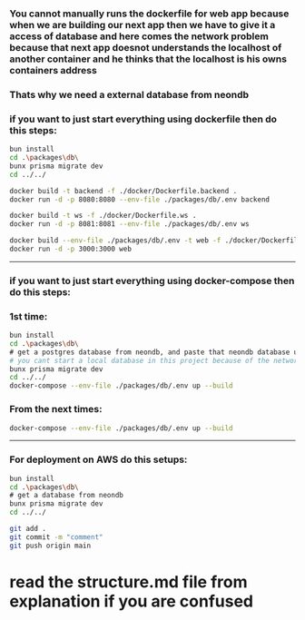 ### You cannot manually runs the dockerfile for web app because when we are building our next app then we have to give it a access of database and here comes the network problem because that next app doesnot understands the localhost of another container and he thinks that the localhost is his owns containers address

### Thats why we need a external database from neondb

### if you want to just start everything using dockerfile then do this steps:

```sh
bun install
cd .\packages\db\
bunx prisma migrate dev
cd ../../   

docker build -t backend -f ./docker/Dockerfile.backend .
docker run -d -p 8080:8080 --env-file ./packages/db/.env backend

docker build -t ws -f ./docker/Dockerfile.ws .
docker run -d -p 8081:8081 --env-file ./packages/db/.env ws

docker build --env-file ./packages/db/.env -t web -f ./docker/Dockerfile.web .
docker run -d -p 3000:3000 web

```

---

### if you want to just start everything using docker-compose then do this steps:

### 1st time:
```sh
bun install
cd .\packages\db\
# get a postgres database from neondb, and paste that neondb database url on .env file
# you cant start a local database in this project because of the network problem
bunx prisma migrate dev
cd ../../   
docker-compose --env-file ./packages/db/.env up --build
```

### From the next times:
```sh
docker-compose --env-file ./packages/db/.env up --build
```

---

### For deployment on AWS do this setups:

```sh
bun install
cd .\packages\db\
# get a database from neondb
bunx prisma migrate dev
cd ../../  

git add .
git commit -m "comment"
git push origin main
```

# read the structure.md file from explanation if you are confused